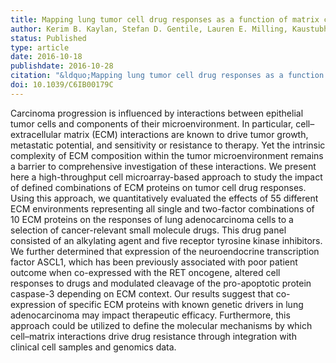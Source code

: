 ```yaml
---
title: Mapping lung tumor cell drug responses as a function of matrix context and genotype using cell microarrays
author: Kerim B. Kaylan, Stefan D. Gentile, Lauren E. Milling, Kaustubh N. Bhinge, Farhd Kosari, and Gregory H. Underhill
status: Published
type: article
date: 2016-10-18
publishdate: 2016-10-28
citation: "&ldquo;Mapping lung tumor cell drug responses as a function of matrix context and genotype using cell microarrays.&rdquo; <em>Integrative Biology</em> 8(12): 1221-31."
doi: 10.1039/C6IB00179C
---
```

Carcinoma progression is influenced by interactions between epithelial tumor cells and components of their microenvironment. In particular, cell–extracellular matrix (ECM) interactions are known to drive tumor growth, metastatic potential, and sensitivity or resistance to therapy. Yet the intrinsic complexity of ECM composition within the tumor microenvironment remains a barrier to comprehensive investigation of these interactions. We present here a high-throughput cell microarray-based approach to study the impact of defined combinations of ECM proteins on tumor cell drug responses. Using this approach, we quantitatively evaluated the effects of 55 different ECM environments representing all single and two-factor combinations of 10 ECM proteins on the responses of lung adenocarcinoma cells to a selection of cancer-relevant small molecule drugs. This drug panel consisted of an alkylating agent and five receptor tyrosine kinase inhibitors. We further determined that expression of the neuroendocrine transcription factor ASCL1, which has been previously associated with poor patient outcome when co-expressed with the RET oncogene, altered cell responses to drugs and modulated cleavage of the pro-apoptotic protein caspase-3 depending on ECM context. Our results suggest that co-expression of specific ECM proteins with known genetic drivers in lung adenocarcinoma may impact therapeutic efficacy. Furthermore, this approach could be utilized to define the molecular mechanisms by which cell–matrix interactions drive drug resistance through integration with clinical cell samples and genomics data.
